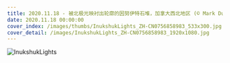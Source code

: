 ```yaml
---
title: 2020.11.18 - 被北极光映衬出轮廓的因努伊特石堆，加拿大西北地区 (© Mark Duffy/Alamy)
date: 2020.11.18 00:00:00
cover_index: /images/thumbs/InukshukLights_ZH-CN0756858983_533x300.jpg
cover_detail: /images/InukshukLights_ZH-CN0756858983_1920x1080.jpg
---
```


![InukshukLights](/images/InukshukLights_ZH-CN0756858983_1920x1080.jpg)
